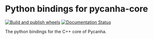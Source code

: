 # Python bindings for pycanha-core


[![Build and publish wheels](https://github.com/pycanha-project/pycanha-core-python/actions/workflows/build-publish-wheels.yml/badge.svg)](https://github.com/pycanha-project/pycanha-core-python/actions/workflows/build-publish-wheels.yml)
[![Documentation Status](https://readthedocs.org/projects/pycanha-core-python/badge/?version=latest)](https://pycanha-core-python.readthedocs.io/latest/?badge=latest)

The python bindings for the C++ core of Pycanha.
